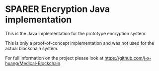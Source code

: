 # SPARER Encryption Java implementation

This is the Java implementation for the prototype encryption system.

This is only a proof-of-concept implementation and was not used for the actual blockchain system.

For full information on the project please look at https://github.com/j-x-huang/Medical-Blockchain.
